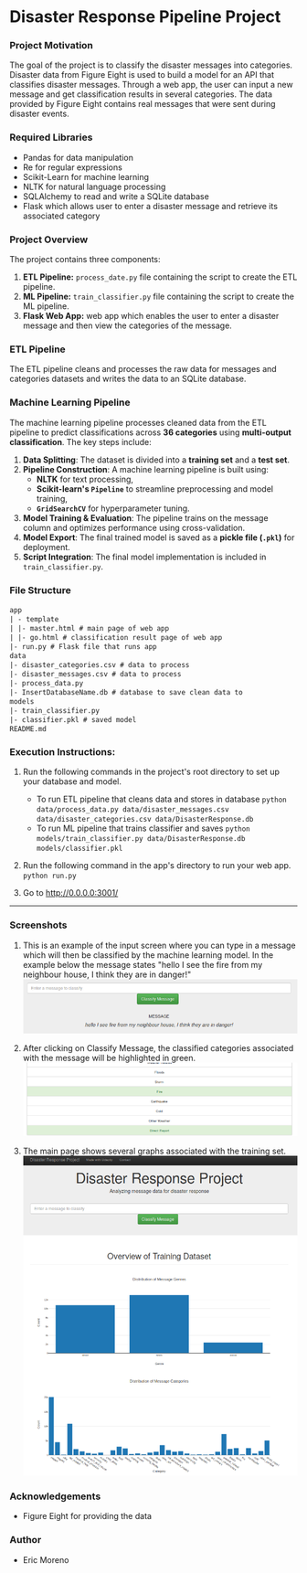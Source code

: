 # Disaster Response Pipeline Project
### Project Motivation
The goal of the project is to classify the disaster messages into categories. Disaster data from Figure Eight is used to build a model for an API that classifies disaster messages. Through a web app, the user can input a new message and get classification results in several categories. The data provided by Figure Eight contains real messages that were sent during disaster events.

### Required Libraries
- Pandas for data manipulation
- Re for regular expressions
- Scikit-Learn for machine learning
- NLTK for natural language processing
- SQLAlchemy to read and write a SQLite database
- Flask which allows user to enter a disaster message and retrieve its associated category

### Project Overview
The project contains three components:
1. **ETL Pipeline:**  `process_date.py` file containing the script to create the ETL pipeline.
2. **ML Pipeline:**  `train_classifier.py` file containing the script to create the ML pipeline.
3. **Flask Web App:**  web app which enables the user to enter a disaster message and then view the categories of the message.

### ETL Pipeline
The ETL pipeline cleans and processes the raw data for messages and categories datasets and writes the data to an SQLite database.

### Machine Learning Pipeline
The machine learning pipeline processes cleaned data from the ETL pipeline to predict classifications across **36 categories** using **multi-output classification**. The key steps include:

1. **Data Splitting**: The dataset is divided into a **training set** and a **test set**.
2. **Pipeline Construction**: A machine learning pipeline is built using:
   - **NLTK** for text processing,
   - **Scikit-learn's `Pipeline`** to streamline preprocessing and model training,
   - **`GridSearchCV`** for hyperparameter tuning.
3. **Model Training & Evaluation**: The pipeline trains on the message column and optimizes performance using cross-validation.
4. **Model Export**: The final trained model is saved as a **pickle file (`.pkl`)** for deployment.
5. **Script Integration**: The final model implementation is included in `train_classifier.py`.

### File Structure
    app
    | - template
    | |- master.html # main page of web app
    | |- go.html # classification result page of web app
    |- run.py # Flask file that runs app
    data
    |- disaster_categories.csv # data to process
    |- disaster_messages.csv # data to process
    |- process_data.py
    |- InsertDatabaseName.db # database to save clean data to
    models
    |- train_classifier.py
    |- classifier.pkl # saved model
    README.md


### Execution Instructions:
1. Run the following commands in the project's root directory to set up your database and model.

    - To run ETL pipeline that cleans data and stores in database
        `python data/process_data.py data/disaster_messages.csv data/disaster_categories.csv data/DisasterResponse.db`
    - To run ML pipeline that trains classifier and saves
        `python models/train_classifier.py data/DisasterResponse.db models/classifier.pkl`

2. Run the following command in the app's directory to run your web app.
    `python run.py`

3. Go to http://0.0.0.0:3001/

--------------
### Screenshots
1. This is an example of the input screen where you can type in a message which will then be classified by the machine learning model. In the example below the message states "hello I see the fire from my neighbour house, I think they are in danger!"
![alt text](https://github.com/emoreno-hub/Disaster-Response-Pipelines/blob/main/Screenshots/sample_input.png)

2. After clicking on Classify Message, the classified categories associated with the message will be highlighted in green.
![alt text](https://github.com/emoreno-hub/Disaster-Response-Pipelines/blob/main/Screenshots/sample_output.png)


3. The main page shows several graphs associated with the training set.
![alt text](https://github.com/emoreno-hub/Disaster-Response-Pipelines/blob/main/Screenshots/main_page.png)

### Acknowledgements
- Figure Eight for providing the data

### Author
- Eric Moreno
